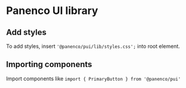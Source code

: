 # Panenco UI library

## Add styles
To add styles, insert `'@panenco/pui/lib/styles.css';` into root element.
## Importing components
Import components like `import { PrimaryButton } from '@panenco/pui'`
